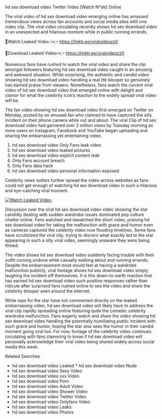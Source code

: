 ﻿hd sex download video Twitter Video [Watch N*de] Online

The viral video of ﻿hd sex download video emerging online has amassed tremendous views across fan accounts and social media sites with one video clip. The viral video circulating recently shows ﻿hd sex download video in an unexpected and hilarious moment while in public running errands. 

🔴Watch Leaked Video 🔥👉  https://linktr.ee/viralvideozz0 

🔴Download Leaked Video🔥👉  https://linktr.ee/viralvideozz0 

Numerous fans have rushed to watch the viral video and share the clip amongst followers featuring ﻿hd sex download video caught in an amusing and awkward situation. While surprising, the authentic and candid video showing ﻿hd sex download video handling a real life blooper so genuinely has earned praise from viewers. Nonetheless, fans watch the current viral video of ﻿hd sex download video that emerged online with delight and clamor for what the celebrity icon’s reaction to the widely spread viral video will be.

The fan video showing ﻿hd sex download video first emerged on Twitter on Monday, posted by an amused fan who claimed to have captured the silly incident on their phone camera while out and about. The viral Clip of ﻿hd sex download video had garnered over 2 million views by Tuesday morning as more users on Instagram, Facebook and YouTube began uploading and sharing the embarrassing yet entertaining video. 

1. ﻿hd sex download video Only Fans leak video
2. ﻿hd sex download video leaked pictures
3. ﻿hd sex download video explicit content leak
4. Only Fans account breach
5. Only Fans data hack
6. ﻿hd sex download video personal information exposed

Celebrity news outlets further spread the video across websites as fans could not get enough of watching ﻿hd sex download video in such a hilarious and eye-catching viral moment. 

[![Watch Leaked Video.](https://miro.medium.com/v2/resize:fit:828/format:webp/1*cilzJN44JGOrTw9NJCrNHA.gif "Watch Leaked Video")](https://linktr.ee/viralvideozz0)

Discussion over the viral ﻿hd sex download video video showing the star candidly dealing with sudden wardrobe issues dominated pop culture chatter online. Fans watched and rewatched the short video, praising ﻿hd sex download video for taking the malfunction with grace and humor even as cameras captured the celebrity video now flooding timelines. Some fans have scrutinized the viral clip, trying to discern what exactly led to the star appearing in such a silly viral video, seemingly unaware they were being filmed.

The video shows ﻿hd sex download video suddenly facing trouble with their outfit coming undone while casually walking about and running errands. Despite the embarrassment most would feel at having a wardrobe malfunction publicly, viral footage shows ﻿hd sex download video simply laughing the incident off themselves. It is this down-to-earth reaction that has earned ﻿hd sex download video such positive responses rather than ridicule after surprised fans rushed online to see the video and share the celebrity blooper seen around the internet.  

While reps for the star have not commented directly on the leaked embarrassing video, ﻿hd sex download video will likely have to address the viral clip rapidly spreading online featuring quite the comedic celebrity wardrobe malfunction. Fans eagerly watch and share the video showing ﻿hd sex download video handling the potentially humiliating public incident with such grace and humor, hoping the star also sees the humor in their candid moment going viral too. For now, footage of the celebrity video continues circulating with fans clamoring to know if ﻿hd sex download video will personally acknowledge their viral video being shared widely across social media this week.

Related Searches
* ﻿hd sex download video Leaked
﻿* hd sex download video Nude
* ﻿hd sex download video Sexy Video
* ﻿hd sex download video xxx Video
* ﻿hd sex download video Porn
* ﻿hd sex download video Adult Video
* ﻿hd sex download video Shower Video
* ﻿hd sex download video Twitter Video
* ﻿hd sex download video Onlyfans Video
* ﻿hd sex download video Leaks
* ﻿hd sex download video Photos